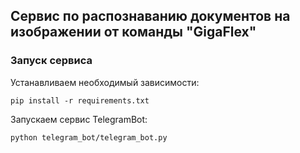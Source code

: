 ## Сервис по распознаванию документов на изображении от команды "GigaFlex"

### Запуск сервиса

Устанавливаем необходимый зависимости:
```
pip install -r requirements.txt
```

Запускаем сервис TelegramBot:
```bash
python telegram_bot/telegram_bot.py
```